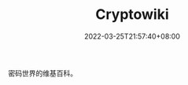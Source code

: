 ﻿---
weight: 
title: "Cryptowiki"
description: "密码世界的维基百科"
date: 2022-03-25T21:57:40+08:00
lastmod: 2022-03-25T16:45:40+08:00
draft: false
authors: ["Metabd"]
featuredImage: "cryptowiki.jpg"
link: ""
tags: ["元宇宙资讯","Cryptowiki"]
categories: ["navigation"]
navigation: ["元宇宙资讯"]
lightgallery: true
toc: true
pinned: false
recommend: false
recommend1: false
---
密码世界的维基百科。
